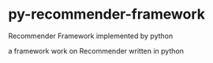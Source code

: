 # py-recommender-framework
Recommender Framework implemented by python

a framework work on Recommender 
written in python
